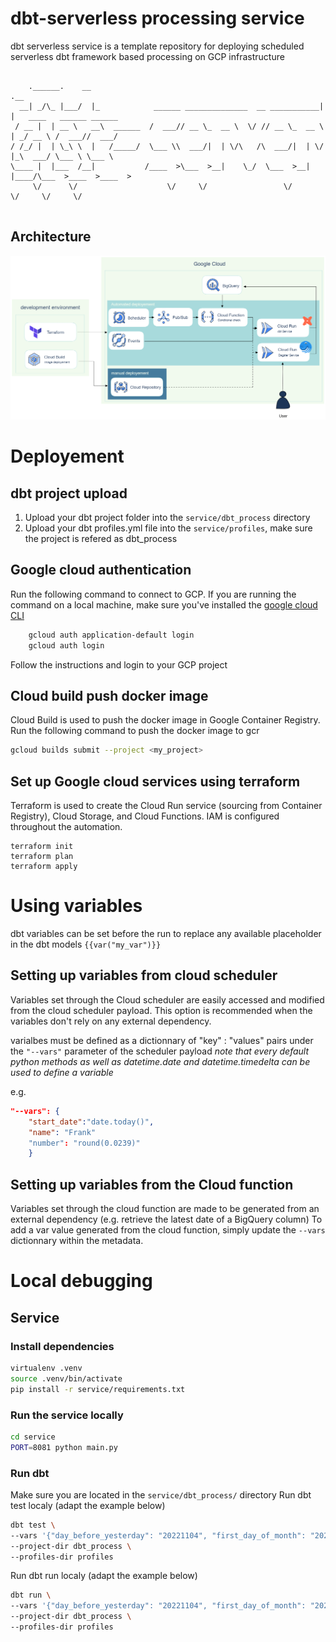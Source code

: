 # dbt-serverless processing service

dbt serverless service is a template repository for deploying scheduled serverless dbt framework based processing on GCP infrastructure

```

    .______.    __                                                   .__                        
  __| _/\_ |___/  |_            ______ ______________  __ ___________|  |   ____   ______ ______
 / __ |  | __ \   __\  ______  /  ___// __ \_  __ \  \/ // __ \_  __ \  | _/ __ \ /  ___//  ___/
/ /_/ |  | \_\ \  |   /_____/  \___ \\  ___/|  | \/\   /\  ___/|  | \/  |_\  ___/ \___ \ \___ \ 
\____ |  |___  /__|           /____  >\___  >__|    \_/  \___  >__|  |____/\___  >____  >____  >
     \/      \/                    \/     \/                 \/                \/     \/     \/
                                                                      
```

## Architecture
![Architecure](./docs/architecture.png)

# Deployement

## dbt project upload
1. Upload your dbt project folder into the `service/dbt_process` directory
2. Upload your dbt profiles.yml file into the `service/profiles`, make sure the project is refered as dbt_process

## Google cloud authentication

Run the following command to connect to GCP. If you are running the command on a local machine, make sure you've installed the [google cloud CLI](https://cloud.google.com/sdk/docs/install)

```sh
    gcloud auth application-default login
    gcloud auth login
```

Follow the instructions and login to your GCP project


## Cloud build push docker image

Cloud Build is used to push the docker image in Google Container Registry.
Run the following command to push the docker image to gcr

```sh
gcloud builds submit --project <my_project>
```

## Set up Google cloud services using terraform
Terraform is used to create the Cloud Run service (sourcing from Container Registry), Cloud Storage, and Cloud Functions. IAM is configured throughout the automation.

```
terraform init
terraform plan
terraform apply
```
# Using variables 

dbt variables can be set before the run to replace any available placeholder in the dbt models `{{var("my_var")}}`

## Setting up variables from cloud scheduler
Variables set through the Cloud scheduler are easily accessed and modified from the cloud scheduler payload. This option is recommended when the variables don't rely on any external dependency.

varialbes must be defined as a dictionnary of "key" : "values" pairs under the `"--vars"` parameter of the scheduler payload
*note that every default python methods as well as datetime.date and datetime.timedelta can be used to define a variable*

e.g.
```json
"--vars": {
    "start_date":"date.today()",
    "name": "Frank"
    "number": "round(0.0239)"
    }
```

## Setting up variables from the Cloud function
Variables set through the cloud function are made to be generated from an external dependency (e.g. retrieve the latest date of a BigQuery column)
To add a var value generated from the cloud function, simply update the `--vars` dictionnary within the metadata.


# Local debugging
## Service
### Install dependencies
```sh
virtualenv .venv
source .venv/bin/activate
pip install -r service/requirements.txt
```
### Run the service locally

```sh
cd service
PORT=8081 python main.py
```

### Run dbt


Make sure you are located in the `service/dbt_process/` directory
Run dbt test localy (adapt the example below)
```sh
dbt test \
--vars '{"day_before_yesterday": "20221104", "first_day_of_month": "20221101", "start_year_month": "2022_11", "year_month": "202211", "yesterday": "20221105"}' \
--project-dir dbt_process \
--profiles-dir profiles
```
Run dbt run localy (adapt the example below)

```sh
dbt run \
--vars '{"day_before_yesterday": "20221104", "first_day_of_month": "20221101", "start_year_month": "2022_11", "year_month": "202211", "yesterday": "20221105"}' \
--project-dir dbt_process \
--profiles-dir profiles
```